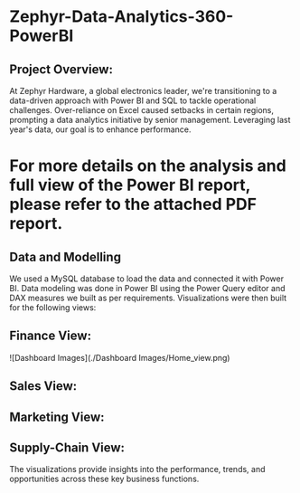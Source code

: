 # **Zephyr-Data-Analytics-360-PowerBI**
## **Project Overview:**
At Zephyr Hardware, a global electronics leader, we're transitioning to a data-driven approach with Power BI and SQL to tackle operational challenges. Over-reliance on Excel caused setbacks in certain regions, prompting a data analytics initiative by senior management. Leveraging last year's data, our goal is to enhance performance.

# **For more details on the analysis and full view of the Power BI report, please refer to the attached PDF report.**
## Data and Modelling
We used a MySQL database to load the data and connected it with Power BI. Data modeling was done in Power BI using the Power Query editor and DAX measures we built as per requirements. Visualizations were then built for the following views:
## **Finance View:**
![Dashboard Images](./Dashboard Images/Home_view.png)

## **Sales View:**

## **Marketing View:**

## **Supply-Chain View:**


The visualizations provide insights into the performance, trends, and opportunities across these key business functions.

